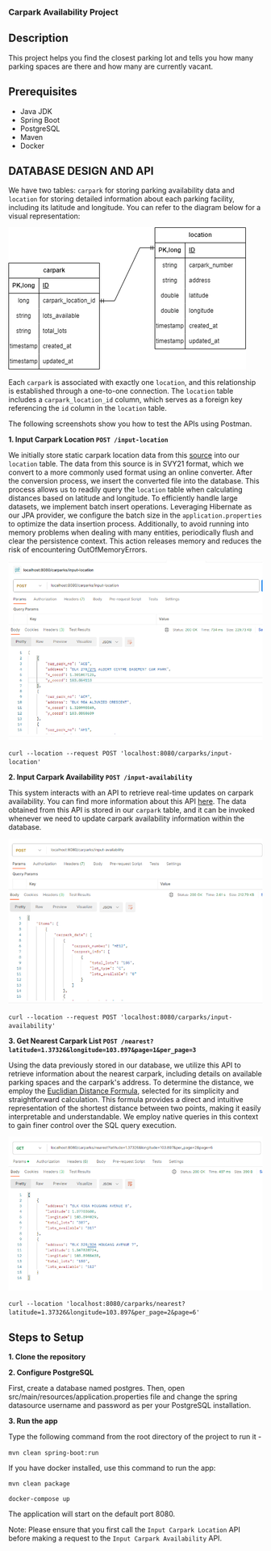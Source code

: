 ### Carpark Availability Project

## Description

This project helps you find the closest parking lot and tells you how many parking spaces are there and how many are currently vacant.

## Prerequisites

- Java JDK
- Spring Boot
- PostgreSQL
- Maven
- Docker

## DATABASE DESIGN AND API

We have two tables: `carpark` for storing parking availability data and `location` for storing detailed information about each parking facility, including its latitude and longitude. You can refer to the diagram below for a visual representation:

![ERD](img/diagram-erd.png "ERD")

Each `carpark` is associated with exactly one `location`, and this relationship is established through a one-to-one connection. The `location` table includes a `carpark_location_id` column, which serves as a foreign key referencing the `id` column in the `location` table.


The following screenshots show you how to test the APIs using Postman.

__1. Input Carpark Location `POST /input-location`__

We initially store static carpark location data from this [source](https://beta.data.gov.sg/collections/148/view) into our `location` table. The data from this source is in SVY21 format, which we convert to a more commonly used format using an online converter. After the conversion process, we insert the converted file into the database. This process allows us to readily query the `location` table when calculating distances based on latitude and longitude. To efficiently handle large datasets, we implement batch insert operations. Leveraging Hibernate as our JPA provider, we configure the batch size in the `application.properties` to optimize the data insertion process. Additionally, to avoid running into memory problems when dealing with many entities, periodically flush and clear the persistence context. This action releases memory and reduces the risk of encountering OutOfMemoryErrors.

![Input Carpark Location POST /input-location](img/input-location.PNG "Input Carpark Location POST /input-location")

`curl --location --request POST 'localhost:8080/carparks/input-location'`

__2. Input Carpark Availability `POST /input-availability`__

This system interacts with an API to retrieve real-time updates on carpark availability. You can find more information about this API [here](https://beta.data.gov.sg/collections/85/view). The data obtained from this API is stored in our `carpark` table, and it can be invoked whenever we need to update carpark availability information within the database.

![Input Carpark Availability POST /input-availability](img/input-availability.PNG "Input Carpark Availability POST /input-availability")

`curl --location --request POST 'localhost:8080/carparks/input-availability'`

__3. Get Nearest Carpark List `POST /nearest?latitude=1.37326&longitude=103.897&page=1&per_page=3`__

Using the data previously stored in our database, we utilize this API to retrieve information about the nearest carpark, including details on available parking spaces and the carpark's address. To determine the distance, we employ the [Euclidian Distance Formula](https://en.wikipedia.org/wiki/Euclidean_distance), selected for its simplicity and straightforward calculation. This formula provides a direct and intuitive representation of the shortest distance between two points, making it easily interpretable and understandable. We employ native queries in this context to gain finer control over the SQL query execution.

![Get Nearest Carpark List POST /nearest?latitude=1.37326&longitude=103.897&page=1&per_page=3](img/get-nearest-carpark.PNG "Get Nearest Carpark List POST /nearest?latitude=1.37326&longitude=103.897&page=1&per_page=3")

`curl --location 'localhost:8080/carparks/nearest?latitude=1.37326&longitude=103.897&per_page=2&page=6'`

## Steps to Setup

__1. Clone the repository__


__2. Configure PostgreSQL__

First, create a database named postgres. Then, open src/main/resources/application.properties file and change the spring datasource username and password as per your PostgreSQL installation.

__3. Run the app__

Type the following command from the root directory of the project to run it -

`mvn clean spring-boot:run`

If you have docker installed, use this command to run the app:
```
mvn clean package
```
```
docker-compose up
```

The application will start on the default port 8080.

Note: Please ensure that you first call the `Input Carpark Location` API before making a request to the `Input Carpark Availability` API.